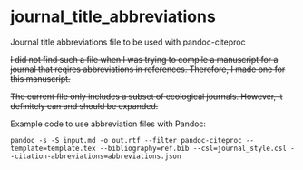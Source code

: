 # journal_title_abbreviations
Journal title abbreviations file to be used with pandoc-citeproc

~~I did not find such a file when I was trying to compile a manuscript for a journal that reqires abbreviations in references. Therefore, I made one for this manuscript.~~

~~The current file only includes a subset of ecological journals. However, it definitely can and should be expanded.~~


Example code to use abbreviation files with Pandoc:

    pandoc -s -S input.md -o out.rtf --filter pandoc-citeproc --template=template.tex --bibliography=ref.bib --csl=journal_style.csl --citation-abbreviations=abbreviations.json
